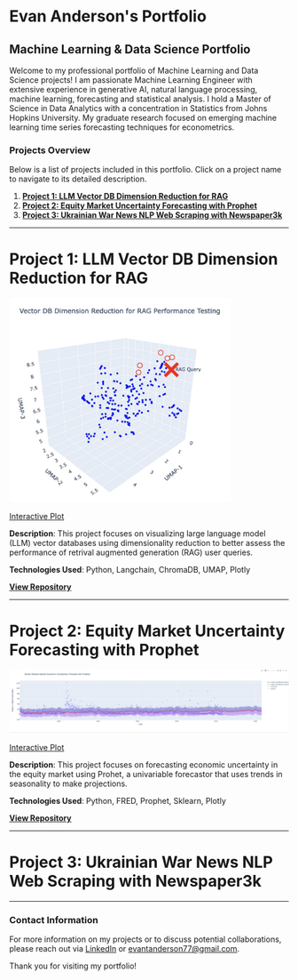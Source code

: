 # Evan Anderson's Portfolio

## Machine Learning & Data Science Portfolio

Welcome to my professional portfolio of Machine Learning and Data Science projects! I am passionate Machine Learning Engineer with extensive experience in generative AI, natural language processing, machine learning, forecasting and statistical analysis. I hold a Master of Science in Data Analytics with a concentration in Statistics from Johns Hopkins University. My graduate research focused on emerging machine learning time series forecasting techniques for econometrics. 

### Projects Overview

Below is a list of projects included in this portfolio. Click on a project name to navigate to its detailed description.

1. **[Project 1: LLM Vector DB Dimension Reduction for RAG](https://github.com/evananderson99/Evan_Anderson_Portfolio/tree/main/LLM%20Vector%20DB%20Dimension%20Reduction%20for%20RAG)**
2. **[Project 2: Equity Market Uncertainty Forecasting with Prophet](https://github.com/evananderson99/Evan_Anderson_Portfolio/tree/main/Equity%20Market%20Uncertainty%20Forecating%20with%20Prophet)**
3. **[Project 3: Ukrainian War News NLP Web Scraping with Newspaper3k]()**
---

# Project 1: LLM Vector DB Dimension Reduction for RAG

<img src="LLM Vector DB Dimension Reduction for RAG/Header_Photo.jpg" width="400" alt="LLM Vector DB Project 1 Image">

[Interactive Plot](https://chart-studio.plotly.com/~evan.anderson/1)

**Description**: This project focuses on visualizing large language model (LLM) vector databases using dimensionality reduction to better assess the performance of retrival augmented generation (RAG) user queries. 

**Technologies Used**: Python, Langchain, ChromaDB, UMAP, Plotly

**[View Repository](https://github.com/evananderson99/Evan_Anderson_Portfolio/tree/main/LLM%20Vector%20DB%20Dimension%20Reduction%20for%20RAG)**

---

# Project 2: Equity Market Uncertainty Forecasting with Prophet

<img src="Equity Market Uncertainty Forecating with Prophet/Header_Photo.jpg" width="1000" alt="Equity Market Uncertainty Forecasting Project 2 Image">

[Interactive Plot](https://chart-studio.plotly.com/~evan.anderson/4/#/)

**Description**: This project focuses on forecasting economic uncertainty in the equity market using Prohet, a univariable forecastor that uses trends in seasonality to make projections.

**Technologies Used**: Python, FRED, Prophet, Sklearn, Plotly

**[View Repository](https://github.com/evananderson99/Evan_Anderson_Portfolio/tree/main/Equity%20Market%20Uncertainty%20Forecating%20with%20Prophet)**

---

# Project 3: Ukrainian War News NLP Web Scraping with Newspaper3k


---



### Contact Information

For more information on my projects or to discuss potential collaborations, please reach out via [LinkedIn]([Linkedin](https://www.linkedin.com/in/evan-anderson-351925193/)) or evantanderson77@gmail.com.

Thank you for visiting my portfolio!


